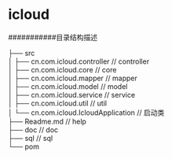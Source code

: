 # icloud
###########目录结构描述<br>  

├── src                                     <br>
│   ├── cn.com.icloud.controller            // controller<br>
│   ├── cn.com.icloud.core                  // core<br>
│   ├── cn.com.icloud.mapper                // mapper<br>
│   ├── cn.com.icloud.model                 // model<br>
│   ├── cn.com.icloud.service               // service<br>
│   ├── cn.com.icloud.util                  // util<br>
│   └── cn.com.icloud.IcloudApplication     // 启动类<br>
├── Readme.md                               // help <br>
├── doc                               		  // doc <br>
├── sql                               		  // sql <br>
└── pom

